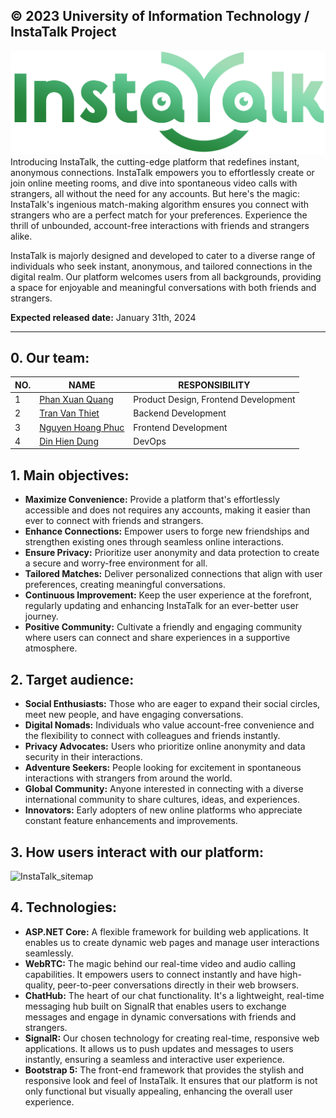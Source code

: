 **© 2023 University of Information Technology / InstaTalk Project**
------------
![InstaTalk_logo](https://raw.githubusercontent.com/phanxuanquang/InstaTalk/development/InstaTalk/wwwroot/asset/image/logo.png)
Introducing InstaTalk, the cutting-edge platform that redefines instant, anonymous connections. InstaTalk empowers you to effortlessly create or join online meeting rooms, and dive into spontaneous video calls with strangers, all without the need for any accounts. But here's the magic: InstaTalk's ingenious match-making algorithm ensures you connect with strangers who are a perfect match for your preferences. Experience the thrill of unbounded, account-free interactions with friends and strangers alike.

InstaTalk is majorly designed and developed to cater to a diverse range of individuals who seek instant, anonymous, and tailored connections in the digital realm. Our platform welcomes users from all backgrounds, providing a space for enjoyable and meaningful conversations with both friends and strangers. 

**Expected released date:** January 31th, 2024
____________________________
## 0. Our team:
| NO. | NAME | RESPONSIBILITY |
| --- | --- | --- |
| 1 | [Phan Xuan Quang](https://github.com/phanxuanquang "Phan Xuân Quang") | Product Design, Frontend Development |
| 2 | [Tran Van Thiet](https://github.com/MiMi-Yup "Trần Văn Thiệt") | Backend Development |
| 3 | [Nguyen Hoang Phuc](https://github.com/phucnh20521768 "Nguyễn Hoàng Phúc") | Frontend Development |
| 4 | [Din Hien Dung](https://github.com/dung-ovl "Dín Hiền Dũng") | DevOps |
## 1. Main objectives:
* **Maximize Convenience:** Provide a platform that's effortlessly accessible and does not requires any accounts, making it easier than ever to connect with friends and strangers.
* **Enhance Connections:** Empower users to forge new friendships and strengthen existing ones through seamless online interactions.
* **Ensure Privacy:** Prioritize user anonymity and data protection to create a secure and worry-free environment for all.
* **Tailored Matches:** Deliver personalized connections that align with user preferences, creating meaningful conversations.
* **Continuous Improvement:** Keep the user experience at the forefront, regularly updating and enhancing InstaTalk for an ever-better user journey.
* **Positive Community:** Cultivate a friendly and engaging community where users can connect and share experiences in a supportive atmosphere.
## 2. Target audience:
* **Social Enthusiasts:** Those who are eager to expand their social circles, meet new people, and have engaging conversations.
* **Digital Nomads:** Individuals who value account-free convenience and the flexibility to connect with colleagues and friends instantly.
* **Privacy Advocates:** Users who prioritize online anonymity and data security in their interactions.
* **Adventure Seekers:** People looking for excitement in spontaneous interactions with strangers from around the world.
* **Global Community:** Anyone interested in connecting with a diverse international community to share cultures, ideas, and experiences.
* **Innovators:** Early adopters of new online platforms who appreciate constant feature enhancements and improvements.
## 3. How users interact with our platform:
![InstaTalk_sitemap](https://i.imgur.com/USF7N79.png)
## 4. Technologies:
* **ASP.NET Core:** A flexible framework for building web applications. It enables us to create dynamic web pages and manage user interactions seamlessly.
* **WebRTC:** The magic behind our real-time video and audio calling capabilities. It empowers users to connect instantly and have high-quality, peer-to-peer conversations directly in their web browsers.
* **ChatHub:** The heart of our chat functionality. It's a lightweight, real-time messaging hub built on SignalR that enables users to exchange messages and engage in dynamic conversations with friends and strangers.
* **SignalR:** Our chosen technology for creating real-time, responsive web applications. It allows us to push updates and messages to users instantly, ensuring a seamless and interactive user experience.
* **Bootstrap 5:** The front-end framework that provides the stylish and responsive look and feel of InstaTalk. It ensures that our platform is not only functional but visually appealing, enhancing the overall user experience.
